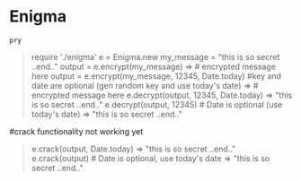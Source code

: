 # Enigma

`pry`
> require './enigma'
> e = Enigma.new
> my_message = "this is so secret ..end.."
> output = e.encrypt(my_message)
=> # encrypted message here
> output = e.encrypt(my_message, 12345, Date.today) #key and date are optional (gen random key and use today's date)
=> # encrypted message here
> e.decrypt(output, 12345, Date.today)
=> "this is so secret ..end.."
> e.decrypt(output, 12345) # Date is optional (use today's date)
=> "this is so secret ..end.."

#crack functionality not working yet
> e.crack(output, Date.today)
=> "this is so secret ..end.."
> e.crack(output) # Date is optional, use today's date
=> "this is so secret ..end.."
